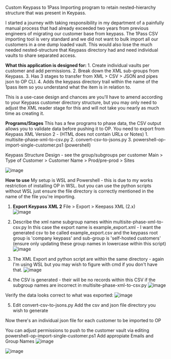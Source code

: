 Custom Keypass to 1Pass Importing program to retain nested-hierarchy structure that was present in Keypass.

I started a journey with taking responsibility in my department of a painfully manual process that had already exceeded two years from previous engineers of migrating our customer base from keypass. 
The 1Pass CSV importing tool is very standard and we did not want to bulk import all our customers in a one dump loaded vault. This would also lose the much needed nested-structure that Keypass directory had and need individual vaults to share separated access.

**What this application is designed for:**
	1. Create individual vaults per customer and add permissions.
	2. Break down the XML sub-groups from Keypass.
	3. Has 3 stages to transfer from XML > CSV > JSON and pipes json to OP CLI. 
	4. Adds the keypass directory trail within the name of the 1pass item so you understand what the item is in relation to.
 
This is a use-case design and chances are you'll have to amend according to your Keypass customer directory structure, but you may only need to adjust the XML reader stage for this and will not take you nearly as much time as creating it.

**Programs/Stages**
This has a few programs to phase data, the CSV output allows you to validate data before pushing it to OP.  You need to export from Keypass XML Version 2 - (HTML does not contain URLs or Notes)
	1. multisite-phase-xml-to-csv.py
	2. convert-csv-to-jsons.py
	3. powershell-op-import-single-customer.ps1 (powershell)
 
Keypass Structure Design -
see the group/subgroups per customer
Main > Type of Customer > Customer Name > Prod/pre-prod > Sites
 
 ![image](https://github.com/user-attachments/assets/4c2f3f84-1221-49af-82dd-c721dcb50ba9)
 
**How to use**
My setup is WSL and Powershell - this is due to my works restriction of installing OP in WSL. 
but you can use the python scripts without WSL just ensure the file directory is correctly mentioned in the name of the file you're importing.

1. **Export Keypass XML 2**
File > Export > Keepass XML (2.x)  
 ![image](https://github.com/user-attachments/assets/07cb603e-83cf-434c-bdf3-0d82eead3992)

2. Describe the xml name subgroup names within multisite-phase-xml-to-csv.py 
In this case the export name is example_export.xml - I want the generated csv to be called example_export.csv and the keypass root group is 'company keypass' and sub-group is 'self-hosted customers' (ensure only updating these group names in lowercase within this script)
![image](https://github.com/user-attachments/assets/b9ce8831-f740-4fc6-9dd8-e845535fb46b)

3. The XML Export and python script are within the same directory - again I'm using WSL but you may wish to figure with cmd if you don't have that. 
![image](https://github.com/user-attachments/assets/0f3425fe-a27f-45f3-82d7-5ec3801b0db2)

4. the CSV is generated - their will be no records within this CSV if the subgroup names are incorrect in multisite-phase-xml-to-csv.py
![image](https://github.com/user-attachments/assets/9b712cd3-1529-4e1f-b7b4-beea902e9e42)

Verify the data looks correct to what was exported:
![image](https://github.com/user-attachments/assets/a91fa0cb-f366-4a1a-871a-e854349d9616)

5. Edit convert-csv-to-jsons.py
Add the csv and json file directory you wish to generate 

Now there's an individual json file for each customer to be imported to OP

You can adjust permissions to push to the customer vault via editing powershell-op-import-single-customer.ps1
Add appropiate Emails and Group Names 
![image](https://github.com/user-attachments/assets/61684688-c9ee-4dca-aa81-97b2ec85727e)

![image](https://github.com/user-attachments/assets/1a0be581-7267-4c6a-bade-02c2630a7804)
